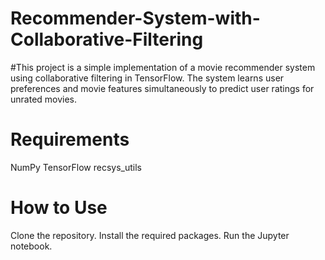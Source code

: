 # Recommender-System-with-Collaborative-Filtering

#This project is a simple implementation of a movie recommender system using collaborative filtering in TensorFlow. The system learns user preferences and movie features simultaneously to predict user ratings for unrated movies.

# Requirements
NumPy
TensorFlow
recsys_utils

# How to Use
Clone the repository.
Install the required packages.
Run the Jupyter notebook.

